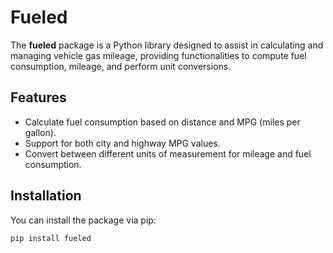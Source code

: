 # Fueled

The **fueled** package is a Python library designed to assist in calculating and managing vehicle gas mileage, providing
functionalities to compute fuel consumption, mileage, and perform unit conversions.

## Features

- Calculate fuel consumption based on distance and MPG (miles per gallon).
- Support for both city and highway MPG values.
- Convert between different units of measurement for mileage and fuel consumption.

## Installation

You can install the package via pip:

```bash
pip install fueled
```

